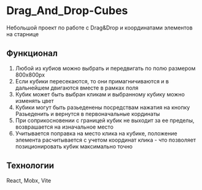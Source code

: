 # Drag_And_Drop-Cubes

Небольшой проект по работе с Drag&Drop и координатами элементов на старнице

## Функционал
1. Любой из кубиов можно выбрать и передвигать по полю размером 800x800px
2. Если кубики пересекаются, то они примагничиваются и в дальнейшем двигаются вместе в рамках поля
3. Кубик может быть выбран кликам и выбранному кубику можно изменять цвет
4. Кубики могут быть разьеденены посредствам нажатия на кнопку Разьеденить и вернутся в первоначальные кординаты
5. При соприкосновении с границей кубик не выходит за ее пределы, возврашается на изначальное место
6. Учитывается поправка на место клика на кубике, положение элемента расчитывается с учетом координат клика - что позволяет позиционировать кубик максимально точно

## Технологии
React, Mobx, Vite
